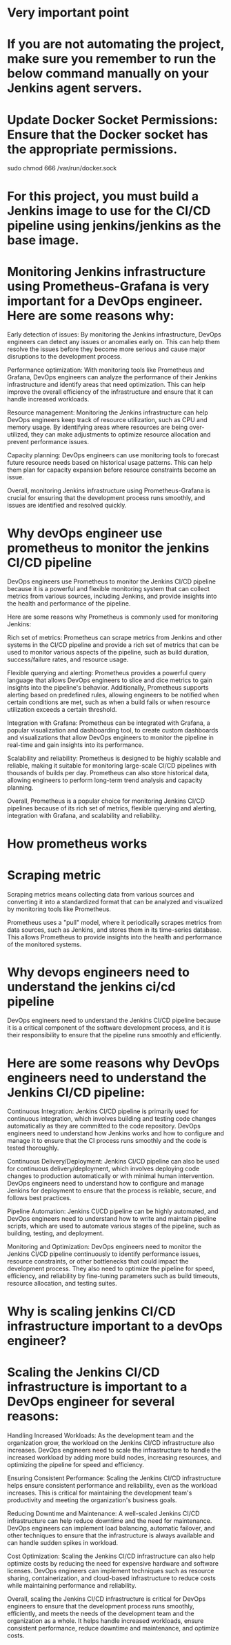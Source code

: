 # Very important point
# If you are not automating the project, make sure you remember to run the below command manually on your Jenkins agent servers.
# Update Docker Socket Permissions: Ensure that the Docker socket has the appropriate permissions.

sudo chmod 666 /var/run/docker.sock

# For this project, you must build a Jenkins image to use for the CI/CD pipeline using jenkins/jenkins as the base image.

# Monitoring Jenkins infrastructure using Prometheus-Grafana is very important for a DevOps engineer. Here are some reasons why:


Early detection of issues: By monitoring the Jenkins infrastructure, DevOps engineers can detect any issues or anomalies early on. This can help them resolve the issues before they become more serious and cause major disruptions to the development process.


Performance optimization: With monitoring tools like Prometheus and Grafana, DevOps engineers can analyze the performance of their Jenkins infrastructure and identify areas that need optimization. This can help improve the overall efficiency of the infrastructure and ensure that it can handle increased workloads.


Resource management: Monitoring the Jenkins infrastructure can help DevOps engineers keep track of resource utilization, such as CPU and memory usage. By identifying areas where resources are being over-utilized, they can make adjustments to optimize resource allocation and prevent performance issues.


Capacity planning: DevOps engineers can use monitoring tools to forecast future resource needs based on historical usage patterns. This can help them plan for capacity expansion before resource constraints become an issue.


Overall, monitoring Jenkins infrastructure using Prometheus-Grafana is crucial for ensuring that the development process runs smoothly, and issues are identified and resolved quickly.


# Why devOps engineer use prometheus to monitor the jenkins CI/CD pipeline 

DevOps engineers use Prometheus to monitor the Jenkins CI/CD pipeline because it is a powerful and flexible monitoring system that can collect metrics from various sources, including Jenkins, and provide insights into the health and performance of the pipeline.

Here are some reasons why Prometheus is commonly used for monitoring Jenkins:

Rich set of metrics: Prometheus can scrape metrics from Jenkins and other systems in the CI/CD pipeline and provide a rich set of metrics that can be used to monitor various aspects of the pipeline, such as build duration, success/failure rates, and resource usage.

Flexible querying and alerting: Prometheus provides a powerful query language that allows DevOps engineers to slice and dice metrics to gain insights into the pipeline's behavior. Additionally, Prometheus supports alerting based on predefined rules, allowing engineers to be notified when certain conditions are met, such as when a build fails or when resource utilization exceeds a certain threshold.

Integration with Grafana: Prometheus can be integrated with Grafana, a popular visualization and dashboarding tool, to create custom dashboards and visualizations that allow DevOps engineers to monitor the pipeline in real-time and gain insights into its performance.

Scalability and reliability: Prometheus is designed to be highly scalable and reliable, making it suitable for monitoring large-scale CI/CD pipelines with thousands of builds per day. Prometheus can also store historical data, allowing engineers to perform long-term trend analysis and capacity planning.

Overall, Prometheus is a popular choice for monitoring Jenkins CI/CD pipelines because of its rich set of metrics, flexible querying and alerting, integration with Grafana, and scalability and reliability.

# How prometheus works 

# Scraping metric 

Scraping metrics means collecting data from various sources and converting it into a standardized format that can be analyzed and visualized by monitoring tools like Prometheus.

Prometheus uses a "pull" model, where it periodically scrapes metrics from data sources, such as Jenkins, and stores them in its time-series database. This allows Prometheus to provide insights into the health and performance of the monitored systems. 

# Why devops engineers need to understand the jenkins ci/cd pipeline 

DevOps engineers need to understand the Jenkins CI/CD pipeline because it is a critical component of the software development process, and it is their responsibility to ensure that the pipeline runs smoothly and efficiently.

# Here are some reasons why DevOps engineers need to understand the Jenkins CI/CD pipeline:

Continuous Integration: Jenkins CI/CD pipeline is primarily used for continuous integration, which involves building and testing code changes automatically as they are committed to the code repository. DevOps engineers need to understand how Jenkins works and how to configure and manage it to ensure that the CI process runs smoothly and the code is tested thoroughly.

Continuous Delivery/Deployment: Jenkins CI/CD pipeline can also be used for continuous delivery/deployment, which involves deploying code changes to production automatically or with minimal human intervention. DevOps engineers need to understand how to configure and manage Jenkins for deployment to ensure that the process is reliable, secure, and follows best practices.

Pipeline Automation: Jenkins CI/CD pipeline can be highly automated, and DevOps engineers need to understand how to write and maintain pipeline scripts, which are used to automate various stages of the pipeline, such as building, testing, and deployment.

Monitoring and Optimization: DevOps engineers need to monitor the Jenkins CI/CD pipeline continuously to identify performance issues, resource constraints, or other bottlenecks that could impact the development process. They also need to optimize the pipeline for speed, efficiency, and reliability by fine-tuning parameters such as build timeouts, resource allocation, and testing suites.

# Why is scaling jenkins CI/CD infrastructure important to a devOps engineer?

# Scaling the Jenkins CI/CD infrastructure is important to a DevOps engineer for several reasons:

Handling Increased Workloads: As the development team and the organization grow, the workload on the Jenkins CI/CD infrastructure also increases. DevOps engineers need to scale the infrastructure to handle the increased workload by adding more build nodes, increasing resources, and optimizing the pipeline for speed and efficiency.

Ensuring Consistent Performance: Scaling the Jenkins CI/CD infrastructure helps ensure consistent performance and reliability, even as the workload increases. This is critical for maintaining the development team's productivity and meeting the organization's business goals.

Reducing Downtime and Maintenance: A well-scaled Jenkins CI/CD infrastructure can help reduce downtime and the need for maintenance. DevOps engineers can implement load balancing, automatic failover, and other techniques to ensure that the infrastructure is always available and can handle sudden spikes in workload.

Cost Optimization: Scaling the Jenkins CI/CD infrastructure can also help optimize costs by reducing the need for expensive hardware and software licenses. DevOps engineers can implement techniques such as resource sharing, containerization, and cloud-based infrastructure to reduce costs while maintaining performance and reliability.

Overall, scaling the Jenkins CI/CD infrastructure is critical for DevOps engineers to ensure that the development process runs smoothly, efficiently, and meets the needs of the development team and the organization as a whole. It helps handle increased workloads, ensure consistent performance, reduce downtime and maintenance, and optimize costs.
